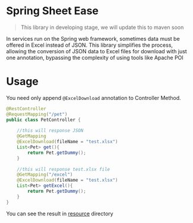 # Spring Sheet Ease
> This library in developing stage, we will update this to maven soon

In services run on the Spring web framework, sometimes data must be offered in Excel instead of JSON. This library simplifies the process, allowing the conversion of JSON data to Excel files for download with just one annotation, bypassing the complexity of using tools like Apache POI
# Usage
You need only append `@ExcelDownload` annotation to Controller Method.
```java
@RestController
@RequestMapping("/pet")
public class PetController {
    
    //this will response JSON
    @GetMapping
    @ExcelDownload(fileName = "test.xlsx")
    List<Pet> get(){
        return Pet.getDummy();
    }
    
    //this will response test.xlsx file
    @GetMapping("/excel")
    @ExcelDownload(fileName = "test.xlsx")
    List<Pet> getExcel(){
        return Pet.getDummy();
    }
}
```
You can see the result in [resource](./src/test/resources) directory